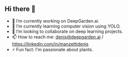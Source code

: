 ## Hi there 👋
- 🔭 I’m currently working on DeepGarden.ai.
- 🌱 I’m currently learning computer vision using YOLO.
- 👯 I’m looking to collaborate on deep learning projects.
- 📫 How to reach me: denis@deepgarden.ai / https://linkedin.com/in/manzettidenis
- ⚡ Fun fact: I'm passionate about plants.
<!--
**manzettidenis/manzettidenis** is a ✨ _special_ ✨ repository because its `README.md` (this file) appears on your GitHub profile.

Here are some ideas to get you started:

- 🔭 I’m currently working on ...
- 🌱 I’m currently learning ...
- 👯 I’m looking to collaborate on ...
- 🤔 I’m looking for help with ...
- 💬 Ask me about ...
- 📫 How to reach me: ...
- 😄 Pronouns: ...
- ⚡ Fun fact: ...
-->

